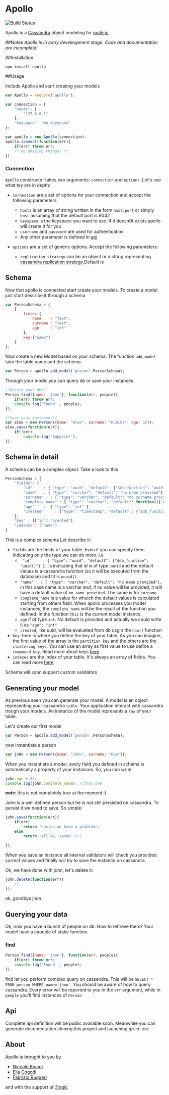 Apollo
======

[![Build Status](https://travis-ci.org/3logic/apollo.svg?branch=master)](https://travis-ci.org/3logic/apollo)


Apollo is a <a href="http://cassandra.apache.org/" target="_blank">Cassandra</a> object modeling for <a href="http://nodejs.org/" target="_blank">node.js</a>

##Notes
*Apollo is in early develeopment stage. Code and documentation are incomplete!*


##Installation

`npm install apollo`

##Usage

Include Apollo and start creating your models

```javascript
var Apollo = require('apollo');

var connection = {
    "hosts": [
        "127.0.0.1"
    ],
    "keyspace": "my_keyspace"
};

var apollo = new Apollo(connection);
apollo.connect(function(err){
    if(err) throw err;
    /* do amazing things! */
})
```

### Connection

`Apollo` constructor takes two arguments: `connection` and `options`. Let's see what tey are in depth:

- `connection` are a set of options for your connection and accept the following parameters:
    
    - `hosts` is an array of string written in the form `host:port` or simply `host` assuming that the default port is 9042
    - `keyspace` is the keyspace you want to use. If it doesn0t exists apollo will create it for you
    - `username` and `password` are used for authentication
    - Any other parameter is defined in [api](#api)

- `options` are a set of generic options. Accept the following parameters:
    
    - `replication_strategy` can be an object or a string representing <a href="http://www.datastax.com/documentation/cassandra/2.0/cassandra/architecture/architectureDataDistributeReplication_c.html" target="_blank">cassandra replication strategy</a>.Default is 

## Schema

Now that apollo is connected start create your models.
To create a model just start describe it through a schema

```javascript
var PersonSchema = {
    { 
        fields:{
            name    : "text",
            surname : "text",
            age     : "int"
        }, 
        key:["name"] 
    }
};
```

Now create a new Model based on your schema. The function `add_model` take the table name and the schema.

```javascript
var Person = apollo.add_model('person',PersonSchema);
```

Through your model you can query db or save your instances

```javascript
/*Quesry your db*/
Person.find({name: 'jhon'}, function(err, people){
    if(err) throw err;
    console.log('Found ', people);
});

/*Save your instances*/
var alex = new Person({name: "Alex", surname: "Rubiks", age: 32});
alex.save(function(err){
    if(!err)
        console.log('Yuppiie!');
});
```


## Schema in detail

A schema can be a complex object. Take a look to this

```javascript
PersonSchema = {
    "fields": {
        "id"     : { "type": "uuid", "default": {"$db_function": "uuid()"} },
        "name"   : { "type": "varchar", "default": "no name provided"},
        "surname"   : { "type": "varchar", "default": "no surname provided"},
        "complete_name" : { "type": "varchar", "default": function(){ return this.name + ' ' + this.surname;}},
        "age"    :  { "type": "int" },
        "created"     : {"type": "timestamp", "default" : {"$db_function": "now()"} }
    },
    "key" : [["id"],"created"],
    "indexes": ["name"]
}
```

This is a complex schema Let describe it:
- `fields` are the fields of your table. Even if you can specify them indicating only the type we can do more. i.e 
    + ` "id"     : { "type": "uuid", "default": {"$db_function": "uuid()"} },` is indicating that id is of type `uuuid` and the default values is a cassandra function (so it will be executed from the database) and tit is `uuuid()`. 
    + `"name"   : { "type": "varchar", "default": "no name provided"},` in this case name is a varchar and, if no value will be provided, it will have a default value of `no name provided`. The same is for `surname`
    + `complete_name` is a value for whuich the default values is calculated starting from others field. When apollo processes you model instances, the `complete_name` will be the result of the function you defined. In the function `this` is the current model instance.
    + `age` if of type `int`. No default is provided and actually we could write it as `"age": "int"`
    + `created`, like uuid, will be evalueted from db usgin the `now()` function
- `key`: here is where you define the key of your table. As you can imagine, the first value of the array is the `partition key` and the others are the `clustering keys`. You can use an array as first value to use define a `compound key`. Read more about keys <a href="http://www.datastax.com/documentation/cql/3.1/cql/cql_using/use_compound_keys_t.html" target="_blank">here</a>
- `indexes` are the index of your table. It's always an array of fields. You can read more <a href="http://www.datastax.com/documentation/cql/3.1/cql/ddl/ddl_primary_index_c.html" target="_blank">here</a>

Schema will soon support custom validators

## Generating your model

As previous seen you can generate your model. A model is an object representing your cassandra `table`. Your application interact with cassandra trough your models. An instance of the model represents a `row` of your table.

Let's create our first model
```javascript
var Person = apollo.add_model('person',PersonSchema);
```

now instantiate a person
```javascript
var john = new Person({name: "John", surname: "Doe"});
```

When you instantiate a model, every field you defined in schema is automatically a property of your instances. So, you can write

```javascript
john.age = 25;
console.log(john.complete_name); //Jhon Doe
```
__note__: this is not completely true at the moment :)

John is a well defined person but he is not still persisted on cassandra. To persist it we need to save. So simple:

```javascript
john.save(function(err){
    if(err)
        return 'huston we have a problem';
    else
        return 'all ok, saved :)';

});
```

When you save an instance all internal validators will check you provided correct values and finally will try to save the instance on cassandra.

Ok, we have done with john, let's delete it:

```javascript
john.delete(function(err){
    //...
});
```

ok, goodbye jhon.

## Querying your data

Ok, now you have a bunch of people on db. How to retrieve them?
Your model have a caouple of static function.

### find

```javascript
Person.find({name: 'jhon'}, function(err, people){
    if(err) throw err;
    console.log('Found ', people);
});
```

find let you perform complex query on cassandra. This will be `SELECT * FROM person WHERE name='jhon'`. You should be aware of how to query cassandra. Every error will be reported to you in the `err` argument, while in `people` you'll find instances of `Person`


## Api

Complete api definition will be public available soon. Meanwhile you can generate documentation cloning this project and launching `grunt doc`

## About

Apollo is brought to you by
- [Niccolò Biondi](https://github.com/bionicco)
- [Elia Cogodi](https://github.com/ecogodi)
- [Fabrizio Ruggeri](https://github.com/ramiel)

and with the support of [3logic](http://www.3logic.it)
